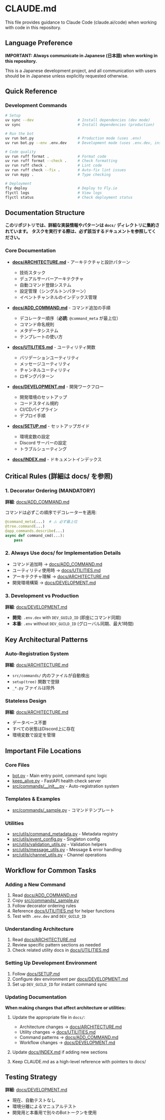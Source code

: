 # CLAUDE.md

This file provides guidance to Claude Code (claude.ai/code) when working with code in this repository.

## Language Preference

**IMPORTANT: Always communicate in Japanese (日本語) when working in this repository.**

This is a Japanese development project, and all communication with users should be in Japanese unless explicitly requested otherwise.

## Quick Reference

### Development Commands

```bash
# Setup
uv sync --dev                    # Install dependencies (dev mode)
uv sync                          # Install dependencies (production)

# Run the bot
uv run bot.py                    # Production mode (uses .env)
uv run bot.py --env .env.dev     # Development mode (uses .env.dev, instant command sync)

# Code quality
uv run ruff format .             # Format code
uv run ruff format --check .     # Check formatting
uv run ruff check .              # Lint code
uv run ruff check --fix .        # Auto-fix lint issues
uv run mypy .                    # Type checking

# Deployment
fly deploy                       # Deploy to Fly.io
flyctl logs                      # View logs
flyctl status                    # Check deployment status
```

## Documentation Structure

**このリポジトリでは、詳細な実装情報やパターンは `docs/` ディレクトリに集約されています。**
**タスクを実行する際は、必ず該当するドキュメントを参照してください。**

### Core Documentation

- **[docs/ARCHITECTURE.md](docs/ARCHITECTURE.md)** - アーキテクチャと設計パターン
  - 技術スタック
  - デュアルサーバーアーキテクチャ
  - 自動コマンド登録システム
  - 設定管理（シングルトンパターン）
  - イベントチャンネルのインデックス管理

- **[docs/ADD_COMMAND.md](docs/ADD_COMMAND.md)** - コマンド追加の手順
  - デコレーター順序（**必読**: `@command_meta` が最上位）
  - コマンド命名規則
  - メタデータシステム
  - テンプレートの使い方

- **[docs/UTILITIES.md](docs/UTILITIES.md)** - ユーティリティ関数
  - バリデーションユーティリティ
  - メッセージユーティリティ
  - チャンネルユーティリティ
  - ロギングパターン

- **[docs/DEVELOPMENT.md](docs/DEVELOPMENT.md)** - 開発ワークフロー
  - 開発環境のセットアップ
  - コードスタイル規約
  - CI/CDパイプライン
  - デプロイ手順

- **[docs/SETUP.md](docs/SETUP.md)** - セットアップガイド
  - 環境変数の設定
  - Discord サーバーの設定
  - トラブルシューティング

- **[docs/INDEX.md](docs/INDEX.md)** - ドキュメントインデックス

## Critical Rules (詳細は docs/ を参照)

### 1. Decorator Ordering (MANDATORY)

**詳細**: [docs/ADD_COMMAND.md](docs/ADD_COMMAND.md)

コマンドは必ずこの順序でデコレーターを適用:

```python
@command_meta(...)  # ⚠️ 必ず最上位
@tree.command(...)
@app_commands.describe(...)
async def command_cmd(...):
    pass
```

### 2. Always Use docs/ for Implementation Details

- コマンド追加時 → [docs/ADD_COMMAND.md](docs/ADD_COMMAND.md)
- ユーティリティ使用時 → [docs/UTILITIES.md](docs/UTILITIES.md)
- アーキテクチャ理解 → [docs/ARCHITECTURE.md](docs/ARCHITECTURE.md)
- 開発環境構築 → [docs/DEVELOPMENT.md](docs/DEVELOPMENT.md)

### 3. Development vs Production

**詳細**: [docs/DEVELOPMENT.md](docs/DEVELOPMENT.md#開発環境のセットアップ)

- **開発**: `.env.dev` with `DEV_GUILD_ID` (即座にコマンド同期)
- **本番**: `.env` without `DEV_GUILD_ID` (グローバル同期、最大1時間)

## Key Architectural Patterns

### Auto-Registration System

**詳細**: [docs/ARCHITECTURE.md](docs/ARCHITECTURE.md#コマンド登録システム)

- `src/commands/` 内のファイルが自動検出
- `setup(tree)` 関数で登録
- `_*.py` ファイルは除外

### Stateless Design

**詳細**: [docs/ARCHITECTURE.md](docs/ARCHITECTURE.md#アーキテクチャパターン)

- データベース不要
- すべての状態はDiscord上に存在
- 環境変数で設定を管理

## Important File Locations

### Core Files
- [bot.py](bot.py) - Main entry point, command sync logic
- [keep_alive.py](keep_alive.py) - FastAPI health check server
- [src/commands/\_\_init\_\_.py](src/commands/__init__.py) - Auto-registration system

### Templates & Examples

- [src/commands/\_sample.py](src/commands/_sample.py) - コマンドテンプレート

### Utilities

- [src/utils/command\_metadata.py](src/utils/command_metadata.py) - Metadata registry
- [src/utils/event\_config.py](src/utils/event_config.py) - Singleton config
- [src/utils/validation\_utils.py](src/utils/validation_utils.py) - Validation helpers
- [src/utils/message\_utils.py](src/utils/message_utils.py) - Message & error handling
- [src/utils/channel\_utils.py](src/utils/channel_utils.py) - Channel operations

## Workflow for Common Tasks

### Adding a New Command

1. Read [docs/ADD_COMMAND.md](docs/ADD_COMMAND.md)
2. Copy [src/commands/\_sample.py](src/commands/_sample.py)
3. Follow decorator ordering rules
4. Reference [docs/UTILITIES.md](docs/UTILITIES.md) for helper functions
5. Test with `.env.dev` and `DEV_GUILD_ID`

### Understanding Architecture

1. Read [docs/ARCHITECTURE.md](docs/ARCHITECTURE.md)
2. Review specific pattern sections as needed
3. Check related utility docs in [docs/UTILITIES.md](docs/UTILITIES.md)

### Setting Up Development Environment

1. Follow [docs/SETUP.md](docs/SETUP.md)
2. Configure dev environment per [docs/DEVELOPMENT.md](docs/DEVELOPMENT.md)
3. Set up `DEV_GUILD_ID` for instant command sync

### Updating Documentation

**When making changes that affect architecture or utilities:**

1. Update the appropriate file in `docs/`:
   - Architecture changes → [docs/ARCHITECTURE.md](docs/ARCHITECTURE.md)
   - Utility changes → [docs/UTILITIES.md](docs/UTILITIES.md)
   - Command patterns → [docs/ADD_COMMAND.md](docs/ADD_COMMAND.md)
   - Workflow changes → [docs/DEVELOPMENT.md](docs/DEVELOPMENT.md)

2. Update [docs/INDEX.md](docs/INDEX.md) if adding new sections

3. Keep CLAUDE.md as a high-level reference with pointers to docs/

## Testing Strategy

**詳細**: [docs/DEVELOPMENT.md](docs/DEVELOPMENT.md#テスト戦略)

- 現在、自動テストなし
- 環境分離によるマニュアルテスト
- 開発用と本番用で別々のBotトークンを使用
